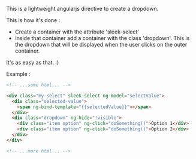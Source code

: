 
This is a lightweight angularjs directive to create a dropdown.

This is how it's done :
 * Create a container with the attribute 'sleek-select'
 * Inside that container add a container with the class 'dropdown'. This is the dropdown that will be displayed when the user clicks on the outer container.
 
It's as easy as that. :)


Example :
```html
<!-- ...some html... -->

<div class="my-select" sleek-select ng-model="selectValue">
  <div class="selected-value">
    <span ng-bind-template="{{selectedValue}}"></span>
  </div>
  <div class="dropdown" ng-hide="!visible">
    <div class="item option" ng-click="doSomething()">Option 1</div>
    <div class="item option" ng-click="doSomething()">Option 2</div>
  </div>
</div>

<!-- ...more html... -->
```
